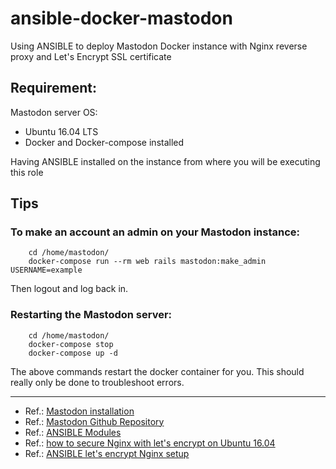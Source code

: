# ansible-docker-mastodon
Using ANSIBLE to deploy Mastodon Docker instance with Nginx reverse proxy and Let's Encrypt SSL certificate

## Requirement:
Mastodon server OS:

* Ubuntu 16.04 LTS
* Docker and Docker-compose installed

Having ANSIBLE installed on the instance from where you will be executing this role

## Tips

### To make an account an admin on your Mastodon instance:

        cd /home/mastodon/
        docker-compose run --rm web rails mastodon:make_admin USERNAME=example
      
Then logout and log back in.
    
### Restarting the Mastodon server:

        cd /home/mastodon/
        docker-compose stop
        docker-compose up -d
The above commands restart the docker container for you. This should really only be done to troubleshoot errors.

***

- Ref.: [Mastodon installation](https://fediwiki.info/mastodon_install.html)
- Ref.: [Mastodon Github Repository](https://github.com/tootsuite/mastodon)
- Ref.: [ANSIBLE Modules](http://docs.ansible.com/ansible/list_of_all_modules.html)
- Ref.: [how to secure Nginx with let's encrypt on Ubuntu 16.04](https://www.digitalocean.com/community/tutorials/how-to-secure-nginx-with-let-s-encrypt-on-ubuntu-16-04)
- Ref.: [ANSIBLE let's encrypt Nginx setup](https://gist.github.com/mattiaslundberg/ba214a35060d3c8603e9b1ec8627d349)
